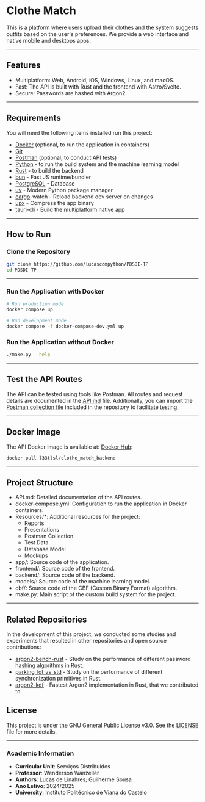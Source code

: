 # Clothe Match

This is a platform where users upload their clothes and the system suggests outfits based on the user's preferences.
We provide a web interface and native mobile and desktops apps.

---

## Features

- Multiplatform: Web, Android, iOS, Windows, Linux, and macOS.
- Fast: The API is built with Rust and the frontend with Astro/Svelte.
- Secure: Passwords are hashed with Argon2.

---

## Requirements

You will need the following items installed run this project:

- [Docker](https://v2.tauri.app/reference/cli/) (optional, to run the application in containers)
- [Git](https://upx.github.io/)
- [Postman](https://crates.io/crates/cargo-watch) (optional, to conduct API tests)  
- [Python](https://github.com/astral-sh/uv) - to run the build system and the machine learning model
- [Rust](https://www.postgresql.org/) - to build the backend
- [bun](https://bun.sh/) - Fast JS runtime/bundler
- [PostgreSQL](https://www.rust-lang.org/tools/install) - Database
- [uv](https://www.python.org/downloads/) - Modern Python package manager
- [cargo](https://v2.tauri.app/reference/cli/)-watch - Reload backend dev server on changes
- [upx](https://v2.tauri.app/reference/cli/) - Compress the app binary
- [tauri](https://v2.tauri.app/reference/cli/)-cli - Build the multiplatform native app

---

## How to Run

### Clone the Repository

```bash
git clone https://github.com/lucascompython/PDSDI-TP
cd PDSDI-TP
```

---

### Run the Application with Docker

```bash
# Run production mode
docker compose up

# Run development mode
docker compose -f docker-compose-dev.yml up
```

### Run the Application without Docker

```bash
./make.py --help
```

---

## Test the API Routes

The API can be tested using tools like Postman. All routes and request details are documented in the [API.md](API.md) file. Additionally, you can import the [Postman collection file](resources/PDSDI.postman_collection.json) included in the repository to facilitate testing.

---

## Docker Image

The API Docker image is available at: [Docker Hub](https://hub.docker.com/r/l33tlsl/clothe_match_backend):

```bash
docker pull l33tlsl/clothe_match_backend
```

---

## Project Structure

- API.md: Detailed documentation of the API routes.
- docker-compose.yml: Configuration to run the application in Docker containers.
- Resources/*: Additional resources for the project:
  - Reports
  - Presentations
  - Postman Collection
  - Test Data  
  - Database Model
  - Mockups
- app/: Source code of the application.
- frontend/: Source code of the frontend.
- backend/: Source code of the backend.
- models/: Source code of the machine learning model.
- cbf/: Source code of the CBF (Custom Binary Format) algorithm.
- make.py: Main script of the custom build system for the project.

---

## Related Repositories

In the development of this project, we conducted some studies and experiments that resulted in other repositories and open source contributions:

- [argon2-bench-rust](https://github.com/lucascompython/argon2-bench-rust) - Study on the performance of different password hashing algorithms in Rust.
- [parking_lot_vs_std](https://github.com/lucascompython/parking_lot_vs_std) - Study on the performance of different synchronization primitives in Rust.
- [argon2-kdf](https://github.com/lucascompython/argon2-kdf) - Fastest Argon2 implementation in Rust, that we contributed to.

## License

This project is under the GNU General Public License v3.0. See the [LICENSE](LICENSE) file for more details.

---

### Academic Information

- **Curricular Unit**: Serviços Distribuídos
- **Professor**: Wenderson Wanzeller
- **Authors**: Lucas de Linahres; Guilherme Sousa
- **Ano Letivo**: 2024/2025
- **University**: Instituto Politécnico de Viana do Castelo
